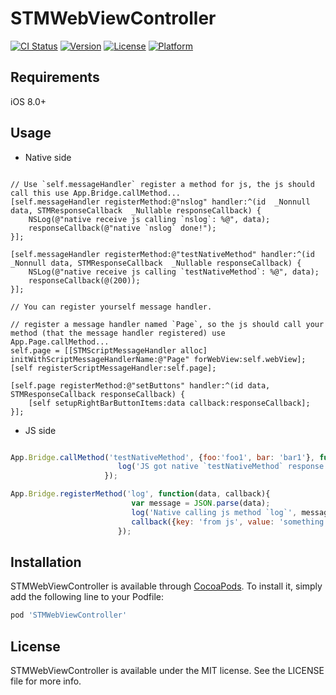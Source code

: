 # STMWebViewController

[![CI Status](https://img.shields.io/travis/douking/STMWebViewController.svg?style=flat)](https://travis-ci.org/douking/STMWebViewController)
[![Version](https://img.shields.io/cocoapods/v/STMWebViewController.svg?style=flat)](https://cocoapods.org/pods/STMWebViewController)
[![License](https://img.shields.io/cocoapods/l/STMWebViewController.svg?style=flat)](https://cocoapods.org/pods/STMWebViewController)
[![Platform](https://img.shields.io/cocoapods/p/STMWebViewController.svg?style=flat)](https://cocoapods.org/pods/STMWebViewController)

## Requirements

iOS 8.0+

## Usage

- Native side

```objc

// Use `self.messageHandler` register a method for js, the js should call this use App.Bridge.callMethod...
[self.messageHandler registerMethod:@"nslog" handler:^(id  _Nonnull data, STMResponseCallback  _Nullable responseCallback) {
    NSLog(@"native receive js calling `nslog`: %@", data);
    responseCallback(@"native `nslog` done!");
}];

[self.messageHandler registerMethod:@"testNativeMethod" handler:^(id  _Nonnull data, STMResponseCallback  _Nullable responseCallback) {
    NSLog(@"native receive js calling `testNativeMethod`: %@", data);
    responseCallback(@(200));
}];

// You can register yourself message handler.

// register a message handler named `Page`, so the js should call your method (that the message handler registered) use App.Page.callMethod...
self.page = [[STMScriptMessageHandler alloc] initWithScriptMessageHandlerName:@"Page" forWebView:self.webView];
[self registerScriptMessageHandler:self.page];

[self.page registerMethod:@"setButtons" handler:^(id data, STMResponseCallback responseCallback) {
    [self setupRightBarButtonItems:data callback:responseCallback];
}];

```

- JS side

```js

App.Bridge.callMethod('testNativeMethod', {foo:'foo1', bar: 'bar1'}, function(data){
                        log('JS got native `testNativeMethod` response', data);
                     });

App.Bridge.registerMethod('log', function(data, callback){
			               var message = JSON.parse(data);
			               log('Native calling js method `log`', message);
			               callback({key: 'from js', value: 'something'});
						});

```

## Installation

STMWebViewController is available through [CocoaPods](https://cocoapods.org). To install
it, simply add the following line to your Podfile:

```ruby
pod 'STMWebViewController'
```

## License

STMWebViewController is available under the MIT license. See the LICENSE file for more info.
